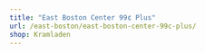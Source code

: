 ```yaml
---
title: "East Boston Center 99¢ Plus"
url: /east-boston/east-boston-center-99c-plus/
shop: Kramladen
---
```

